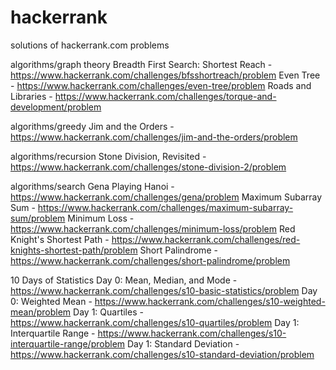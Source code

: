 # hackerrank
solutions of hackerrank.com problems

algorithms/graph theory
Breadth First Search: Shortest Reach - https://www.hackerrank.com/challenges/bfsshortreach/problem
Even Tree - https://www.hackerrank.com/challenges/even-tree/problem
Roads and Libraries - https://www.hackerrank.com/challenges/torque-and-development/problem

algorithms/greedy
Jim and the Orders - https://www.hackerrank.com/challenges/jim-and-the-orders/problem

algorithms/recursion
Stone Division, Revisited - https://www.hackerrank.com/challenges/stone-division-2/problem

algorithms/search
Gena Playing Hanoi - https://www.hackerrank.com/challenges/gena/problem
Maximum Subarray Sum - https://www.hackerrank.com/challenges/maximum-subarray-sum/problem
Minimum Loss - https://www.hackerrank.com/challenges/minimum-loss/problem
Red Knight's Shortest Path - https://www.hackerrank.com/challenges/red-knights-shortest-path/problem
Short Palindrome - https://www.hackerrank.com/challenges/short-palindrome/problem

10 Days of Statistics
Day 0: Mean, Median, and Mode - https://www.hackerrank.com/challenges/s10-basic-statistics/problem
Day 0: Weighted Mean - https://www.hackerrank.com/challenges/s10-weighted-mean/problem
Day 1: Quartiles - https://www.hackerrank.com/challenges/s10-quartiles/problem
Day 1: Interquartile Range - https://www.hackerrank.com/challenges/s10-interquartile-range/problem
Day 1: Standard Deviation - https://www.hackerrank.com/challenges/s10-standard-deviation/problem